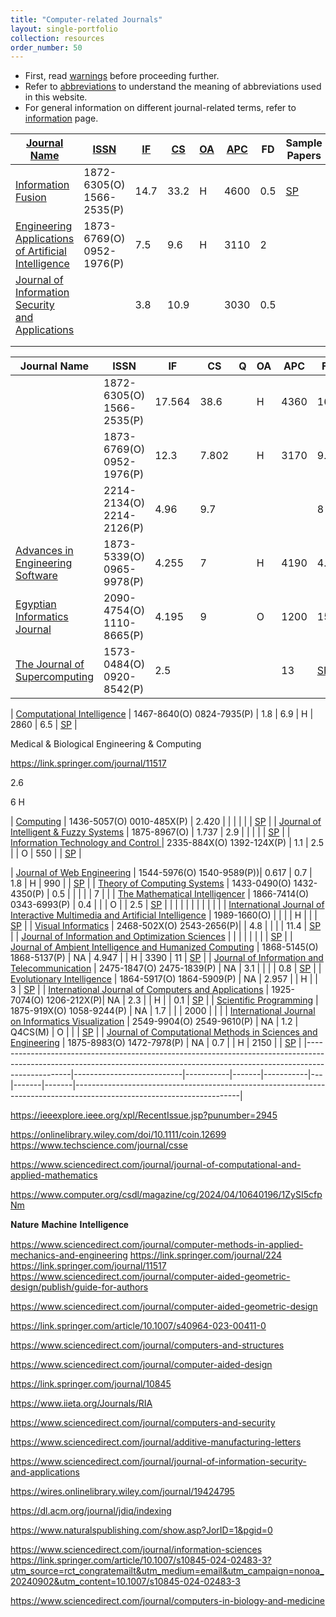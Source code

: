 ```yaml
---
title: "Computer-related Journals"
layout: single-portfolio
collection: resources
order_number: 50
---
```


- First, read [warnings](/research/warnings) before proceeding further.
- Refer to [abbreviations](/research/abbreviations) to understand the meaning of abbreviations used in this website.
- For general information on different journal-related terms, refer to [information](/research/information) page.


| [Journal Name](https://en.wikipedia.org/wiki/Scientific_journal)	|[ISSN](https://en.wikipedia.org/wiki/ISSN)	| [IF](https://en.wikipedia.org/wiki/Impact_factor)		| [CS](https://en.wikipedia.org/wiki/CiteScore)	| [OA](https://en.wikipedia.org/wiki/Open_access)	| [APC](https://en.wikipedia.org/wiki/Article_processing_charge)	| FD	|Sample Papers	|
|-------------------------------------------------------------------------------------------------------------------------------------------------------------------------------|---------------------------|-------|-------|---|-------|-------|-------------------------------------------------------------------------------------------------------------------------------------------|
| [Information Fusion](https://www.sciencedirect.com/journal/information-fusion) 																								| 1872-6305(O) 1566-2535(P)	| 14.7	| 33.2	| H | 4600	| 0.5	| [SP](https://doi.org/10.1016/j.inffus.2024.102722)																						|
| [Engineering Applications of Artificial Intelligence](https://www.sciencedirect.com/journal/engineering-applications-of-artificial-intelligence)								| 1873-6769(O) 0952-1976(P)	| 7.5	| 9.6	| H	| 3110	| 2		|  																																			|
| [Journal of Information Security and Applications](https://www.sciencedirect.com/journal/journal-of-information-security-and-applications) 									| 							| 3.8	| 10.9	| 	| 3030	| 0.5	| 																																			|
|  																																												| 							| 		| 		| 	| 		| 		| 																																			|
|  																																												| 							| 		| 		| 	| 		| 		| 																																			|


| Journal Name																																									|ISSN						|IF			|CS		|Q			|OA	| APC	| FD	|SP																														|
|-------------------------------------------------------------------------------------------------------------------------------------------------------------------------------|---------------------------|-----------|-------|-----------|---|-------|-------|-----------------------------------------------------------------------------------------------------------------------|
| 																								| 1872-6305(O) 1566-2535(P)	| 17.564	| 38.6	|			| H	| 4360	| 16.5	| [SP]()																												|
| 								| 1873-6769(O) 0952-1976(P)	| 12.3		| 7.802	|			| H	| 3170	| 9.7	| [SP]()																												|
| 																															| 2214-2134(O) 2214-2126(P)	| 4.96		| 9.7	|			|	|		| 8		| [SP]()																												|
| [Advances in Engineering Software](https://www.sciencedirect.com/journal/advances-in-engineering-software)																	| 1873-5339(O) 0965-9978(P)	| 4.255		| 7		|			| H	| 4190	| 4.1	| [SP]()																												|
| [Egyptian Informatics Journal](https://www.sciencedirect.com/journal/egyptian-informatics-journal)																			| 2090-4754(O)  1110-8665(P)| 4.195		| 9		|			| O	| 1200	| 15.8	| [SP]()																												|
| [The Journal of Supercomputing](https://link.springer.com/journal/11227)																										| 1573-0484(O) 0920-8542(P)	| 2.5		|	 		|	|		| 	13	| [SP](https://ieeexplore.ieee.org/abstract/document/10160052)															|

| [Computational Intelligence](https://onlinelibrary.wiley.com/journal/14678640)																		 						| 1467-8640(O) 0824-7935(P)	| 1.8		| 6.9	 		| H	|	2860	| 	6.5	| [SP](https://doi.org/10.1111/coin.12699)															|






Medical & Biological Engineering & Computing

https://link.springer.com/journal/11517


2.6

6
H




| [Computing](https://www.springer.com/journal/607)																																| 1436-5057(O) 0010-485X(P)	| 2.420		|		|			|	|		|		| [SP]()																												|
| [Journal of Intelligent & Fuzzy Systems](https://www.iospress.com/catalog/journals/journal-of-intelligent-fuzzy-systems)														| 1875-8967(O)				| 1.737 	| 2.9	|			|	|		|		| [SP]()																												|
| [Information Technology and Control ](https://www.itc.ktu.lt/index.php/ITC) 																									| 2335-884X(O) 1392-124X(P)	| 1.1		| 2.5 	|	 		| O	| 550	| 		| [SP]()																												|

| [Journal of Web Engineering](https://ieeexplore.ieee.org/xpl/RecentIssue.jsp?punumber=10243554)								| 1544-5976(O) 1540-9589(P))| 0.617		| 0.7	| 1.8	| H	| 990	| 		| [SP]()																												|
| [Theory of Computing Systems](https://www.springer.com/journal/224)																											| 1433-0490(O) 1432-4350(P)	| 0.5		|		|			|	|		| 7		| 																														|
| [The Mathematical Intelligencer](https://www.springer.com/journal/283/)																										| 1866-7414(O) 0343-6993(P)	| 0.4		| 		|  	 		| O	| 		| 2.5	| [SP]()																												|
|																																												|							|			|		|			|	|		|		| 																														|
| [International Journal of Interactive Multimedia and Artificial Intelligence](https://www.ijimai.org/journal/)																| 1989-1660(O)				|			|		|			| H	|		|		| [SP]()																												|
| [Visual Informatics](https://www.sciencedirect.com/journal/visual-informatics)																								| 2468-502X(O)  2543-2656(P)|			| 4.8	|			|	|		| 11.4	| [SP]()																												|
| [Journal of Information and Optimization Sciences](https://www.tandfonline.com/journals/tios20) 																				| 							| 			| 		|	 		|	|		| 		| [SP]()																												|
| [Journal of Ambient Intelligence and Humanized Computing](https://www.springer.com/journal/12652)																				| 1868-5145(O) 1868-5137(P)	| NA 		| 4.947	|			| H	| 3390	| 11	| [SP]()																												|
| [Journal of Information and Telecommunication](https://www.tandfonline.com/toc/tjit20/current)																				| 2475-1847(O) 2475-1839(P)	| NA		| 3.1	|			|	|		| 0.8	| [SP]()																												|
| [Evolutionary Intelligence](https://www.springer.com/journal/12065)																											| 1864-5917(O) 1864-5909(P)	| NA		| 2.957	|			| H	|		| 3		| [SP]()																												|
| [International Journal of Computers and Applications](https://www.tandfonline.com/toc/tjca20/current)																			| 1925-7074(O)  1206-212X(P)| NA		| 2.3	|			| H	|		| 0.1	| [SP]()																												|
| [Scientific Programming](https://www.hindawi.com/journals/sp/)																												| 1875-919X(O) 1058-9244(P)	| NA		| 1.7	|			|	| 2000	|		| 																														|
| [International Journal on Informatics Visualization](https://joiv.org/index.php/joiv)																							| 2549-9904(O) 2549-9610(P)	| NA		| 1.2	| Q4CS(M)	| O	| 		|		| [SP]()																												|
| [Journal of Computational Methods in Sciences and Engineering](https://www.iospress.com/catalog/journals/journal-of-computational-methods-in-sciences-and-engineering)		| 1875-8983(O) 1472-7978(P)	| NA 		| 0.7	|			| H | 2150	|		| [SP]()																												|
|-------------------------------------------------------------------------------------------------------------------------------------------------------------------------------|---------------------------|-----------|-------|-----------|---|-------|-------|-----------------------------------------------------------------------------------------------------------------------|

https://ieeexplore.ieee.org/xpl/RecentIssue.jsp?punumber=2945

https://onlinelibrary.wiley.com/doi/10.1111/coin.12699
https://www.techscience.com/journal/csse

https://www.sciencedirect.com/journal/journal-of-computational-and-applied-mathematics

https://www.computer.org/csdl/magazine/cg/2024/04/10640196/1ZySI5cfpNm

𝐍𝐚𝐭𝐮𝐫𝐞 𝐌𝐚𝐜𝐡𝐢𝐧𝐞 𝐈𝐧𝐭𝐞𝐥𝐥𝐢𝐠𝐞𝐧𝐜𝐞 

https://www.sciencedirect.com/journal/computer-methods-in-applied-mechanics-and-engineering
https://link.springer.com/journal/224
https://link.springer.com/journal/11517
https://www.sciencedirect.com/journal/computer-aided-geometric-design/publish/guide-for-authors

https://www.sciencedirect.com/journal/computer-aided-geometric-design

https://link.springer.com/article/10.1007/s40964-023-00411-0

https://www.sciencedirect.com/journal/computers-and-structures


https://www.sciencedirect.com/journal/computer-aided-design

https://link.springer.com/journal/10845


https://www.iieta.org/Journals/RIA

https://www.sciencedirect.com/journal/computers-and-security


https://www.sciencedirect.com/journal/additive-manufacturing-letters

https://www.sciencedirect.com/journal/journal-of-information-security-and-applications

https://wires.onlinelibrary.wiley.com/journal/19424795

https://dl.acm.org/journal/jdiq/indexing

https://www.naturalspublishing.com/show.asp?JorID=1&pgid=0


https://www.sciencedirect.com/journal/information-sciences
https://link.springer.com/article/10.1007/s10845-024-02483-3?utm_source=rct_congratemailt&utm_medium=email&utm_campaign=nonoa_20240902&utm_content=10.1007/s10845-024-02483-3







https://www.sciencedirect.com/journal/computers-in-biology-and-medicine










